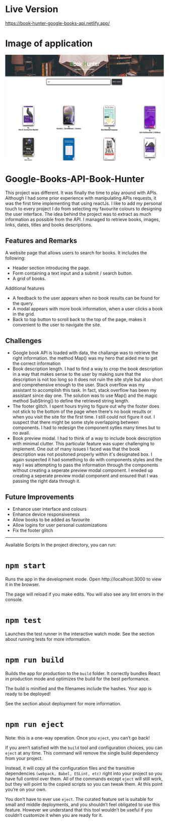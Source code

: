 # Live Version 
https://book-hunter-google-books-api.netlify.app/

# Image of application
![alt text](https://github.com/jedhabush/Google-Books-API-Book-Hunter/blob/main/bookAPI.png)

# Google-Books-API-Book-Hunter
This project was different. It was finally the time to play around with APIs. Although I had some prior experience with manipulating APIs requests, it was the first time implementing that using reactJs. I like to add my personal touch to every project I do from selecting my favourite colours to designing the user interface. The idea behind the project was to extract as much information as possible from the API. I managed to retrieve books, images, links, dates, titles and books descriptions.

## Features and Remarks
A website page that allows users to search for books.
It includes the following:
 - Header section introducing the page.
 - Form containing a text input and a submit / search button.
 - A grid of books.

Additional features 
 - A feedback to the user appears when no book results can be found for the query.
 - A modal appears with more book information, when a user clicks a book in the grid.
 - Back to top button to scroll back to the top of the page, makes it convenient to the user to navigate the site. 

## Challenges
- Google book API is loaded with data, the challange was to retrieve the right information. the method Map() was my hero that aided me to get the correct information
- Book description length. I had to find a way to crop the book description in a way that makes sense to the user by making sure that the description is not too long so it does not ruin the site style but also short and comprehensive enough to the user. Stack overflow was my assistant to accomplish this task. In fact, stack overflow has been my assistant since day one. The solution was to use Map() and the magic method SubString() to define the retrieved string length.
- The footer glitch. I spent hours trying to figure out why the footer does not stick to the bottom of the page when there's no book results or when you visit the site for the first time. I still could not figure it out. I suspect that there might be some style overlapping between components. I had to redesign the component sytles many times but to no avail.
- Book preview modal. I had to think of a way to include book description with minimal clutter. This particular feature was super challenging to implement. One out of many issues I faced was that the book description was not positoned properly within it's designated box. I again suspected it had something to do with components styles and the way I was attempting to pass the information through the components without creating a seperate preview modal component. I eneded up creating a seperate preview modal component and ensured that I was passing the right data through it.

## Future Improvements
- Enhance user interface and colours 
- Enhance device responsiveness
- Allow books to be added as favourite
- Allow logins for user personal customizations
- Fix the footer glitch






------------
Available Scripts
In the project directory, you can run:

# ```npm start```

Runs the app in the development mode.
Open http://localhost:3000 to view it in the browser.

The page will reload if you make edits.
You will also see any lint errors in the console.

# ```npm test```
Launches the test runner in the interactive watch mode.
See the section about running tests for more information.

# ```npm run build```
Builds the app for production to the ```build``` folder.
It correctly bundles React in production mode and optimizes the build for the best performance.

The build is minified and the filenames include the hashes.
Your app is ready to be deployed!

See the section about deployment for more information.

# ```npm run eject```
Note: this is a one-way operation. Once you ```eject```, you can’t go back!

If you aren’t satisfied with the ```build``` tool and configuration choices, you can ```eject``` at any time. This command will remove the single build dependency from your project.

Instead, it will copy all the configuration files and the transitive dependencies ```(webpack, Babel, ESLint, etc)``` right into your project so you have full control over them. All of the commands except ```eject``` will still work, but they will point to the copied scripts so you can tweak them. At this point you’re on your own.

You don’t have to ever use ```eject```. The curated feature set is suitable for small and middle deployments, and you shouldn’t feel obligated to use this feature. However we understand that this tool wouldn’t be useful if you couldn’t customize it when you are ready for it.
